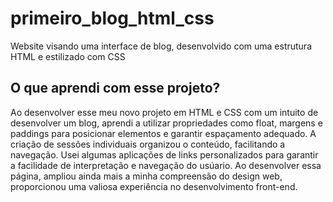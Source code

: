 # primeiro_blog_html_css
Website visando uma interface de blog, desenvolvido com uma estrutura HTML e estilizado com CSS
<h2> O que aprendi com esse projeto?  </h2>
<p> Ao desenvolver esse meu novo projeto em HTML e CSS com um intuito de desenvolver um blog, aprendi a utilizar propriedades como float, margens e paddings para posicionar elementos e garantir espaçamento adequado.
  A criação de sessões individuais organizou o conteúdo, facilitando a navegação. Usei algumas aplicações de links personalizados para garantir a facilidade de interpretação e navegação do usúario. Ao desenvolver essa página,
  ampliou ainda mais a minha compreensão do design web, proporcionou uma valiosa experiência no desenvolvimento front-end. </p> 
